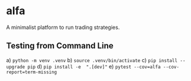 # alfa
A minimalist platform to run trading strategies.

## Testing from Command Line
 a) `python -m venv .venv`
 b) `source .venv/bin/activate`
 c) `pip install --upgrade pip`
 d) `pip install -e  ".[dev]"`
 e) `pytest --cov=alfa --cov-report=term-missing`
